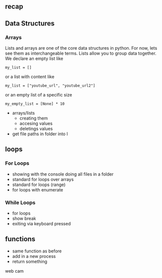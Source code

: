 ## recap

## Data Structures
### Arrays
Lists and arrays are one of the core data structures in python. For now, lets see them as interchangeable terms.
Lists allow you to group data together. 
We declare an empty list like
```
my_list = []
```
or a list with content like
```
my_list = ["youtube_url", "youtube_url2"]
```
or an empty list of a specific size
```
my_empty_list = [None] * 10
```


* arrays/lists
    * creating them
    * accesing values
    * deletings values
* get file paths in folder into l

## loops

### For Loops
* showing with the console
doing all files in a folder
* standard for loops over arrays
* standard for loops (range)
* for loops with enumerate

### While Loops
* for loops
* show break
* exiting via keyboard pressed 

## functions
* same function as before
* add in a new process
* return something



web cam